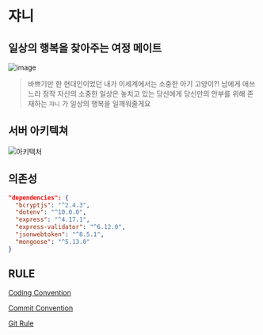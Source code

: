 # 쟈니

## 일상의 행복을 찾아주는 여정 메이트

![image](https://user-images.githubusercontent.com/49138331/123763471-cb5b8e80-d8fe-11eb-8c82-64bc1f0002ae.png)


> 바쁘기만 한 현대인이었던 내가 이세계에서는 소중한 아기 고양이?!
> 남에게 애쓰느라 정작 자신의 소중한 일상은 놓치고 있는 당신에게
> 당신만의 안부를 위해 존재하는 `쟈니` 가 일상의 행복을 일깨워줄게요

## 서버 아키텍쳐



![아키텍처](https://user-images.githubusercontent.com/49138331/123762749-10cb8c00-d8fe-11eb-97bf-95dca12d663d.png)

## 의존성

```json
"dependencies": {
  "bcryptjs": "^2.4.3",
  "dotenv": "^10.0.0",
  "express": "^4.17.1",
  "express-validator": "^6.12.0",
  "jsonwebtoken": "^8.5.1",
  "mongoose": "^5.13.0"
}
```



## RULE

[Coding Convention](https://github.com/team-journey/journey-server/blob/develop/rules/Coding%20Convention.md)

[Commit Convention](https://github.com/team-journey/journey-server/blob/develop/rules/Commit%20Convention.md)

[Git Rule](https://github.com/team-journey/journey-server/blob/develop/rules/Git%20Rule.md)

